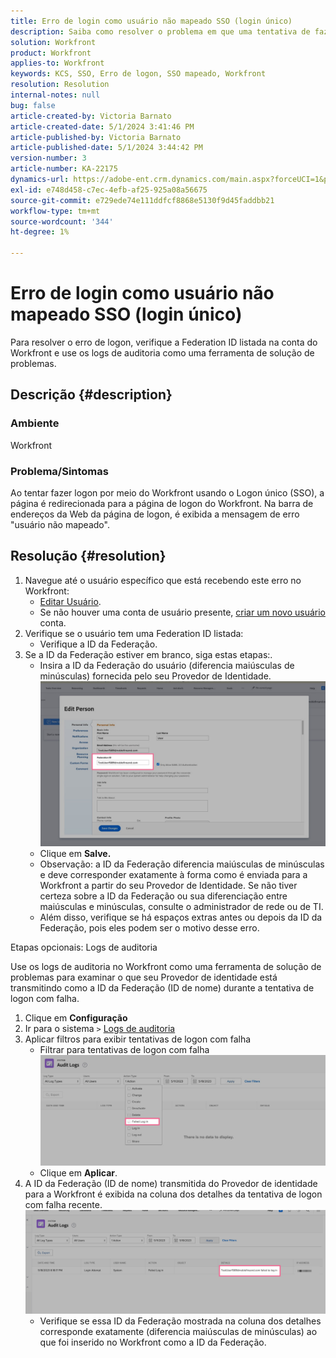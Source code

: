 ```yaml
---
title: Erro de login como usuário não mapeado SSO (login único)
description: Saiba como resolver o problema em que uma tentativa de fazer logon por meio do Workfront usando o Logon único (SSO) resulta em um erro de usuário não mapeado.
solution: Workfront
product: Workfront
applies-to: Workfront
keywords: KCS, SSO, Erro de logon, SSO mapeado, Workfront
resolution: Resolution
internal-notes: null
bug: false
article-created-by: Victoria Barnato
article-created-date: 5/1/2024 3:41:46 PM
article-published-by: Victoria Barnato
article-published-date: 5/1/2024 3:44:42 PM
version-number: 3
article-number: KA-22175
dynamics-url: https://adobe-ent.crm.dynamics.com/main.aspx?forceUCI=1&pagetype=entityrecord&etn=knowledgearticle&id=822fef4e-d107-ef11-9f89-000d3a372703
exl-id: e748d458-c7ec-4efb-af25-925a08a56675
source-git-commit: e729ede74e111ddfcf8868e5130f9d45faddbb21
workflow-type: tm+mt
source-wordcount: '344'
ht-degree: 1%

---
```


# Erro de login como usuário não mapeado SSO (login único)


Para resolver o erro de logon, verifique a Federation ID listada na conta do Workfront e use os logs de auditoria como uma ferramenta de solução de problemas.

## Descrição {#description}


### Ambiente

Workfront

### Problema/Sintomas

Ao tentar fazer logon por meio do Workfront usando o Logon único (SSO), a página é redirecionada para a página de logon do Workfront. Na barra de endereços da Web da página de logon, é exibida a mensagem de erro &quot;usuário não mapeado&quot;.


## Resolução {#resolution}


1. Navegue até o usuário específico que está recebendo este erro no Workfront:
   - [Editar Usuário](https://experienceleague.adobe.com/docs/workfront/using/administration-and-setup/add-users/create-manage-users/edit-a-users-profile.html?lang=en).
   - Se não houver uma conta de usuário presente, [criar um novo usuário](https://experienceleague.adobe.com/docs/workfront/using/administration-and-setup/add-users/create-manage-users/add-users.html?lang=en) conta.
2. Verifique se o usuário tem uma Federation ID listada:
   - Verifique a ID da Federação.
3. Se a ID da Federação estiver em branco, siga estas etapas:.
   - Insira a ID da Federação do usuário (diferencia maiúsculas de minúsculas) fornecida pelo seu Provedor de Identidade.![](assets/60d91e83-e81c-ee11-8f6e-6045bd006268.png)
   - Clique em <b>Salve.</b>
   - Observação: a ID da Federação diferencia maiúsculas de minúsculas e deve corresponder exatamente à forma como é enviada para a Workfront a partir do seu Provedor de Identidade. Se não tiver certeza sobre a ID da Federação ou sua diferenciação entre maiúsculas e minúsculas, consulte o administrador de rede ou de TI.
   - Além disso, verifique se há espaços extras antes ou depois da ID da Federação, pois eles podem ser o motivo desse erro.




Etapas opcionais: Logs de auditoria

Use os logs de auditoria no Workfront como uma ferramenta de solução de problemas para examinar o que seu Provedor de identidade está transmitindo como a ID da Federação (ID de nome) durante a tentativa de logon com falha.

1. Clique em <b>Configuração</b>
2. Ir para o sistema `>`  [Logs de auditoria](https://experienceleague.adobe.com/docs/workfront/using/administration-and-setup/add-users/create-manage-users/audit-logs.html?lang=en)
3. Aplicar filtros para exibir tentativas de logon com falha
   - Filtrar para tentativas de logon com falha ![](assets/536bf45b-e81c-ee11-8f6e-6045bd006268.png)
   - Clique em <b>Aplicar</b>.
4. A ID da Federação (ID de nome) transmitida do Provedor de identidade para a Workfront é exibida na coluna dos detalhes da tentativa de logon com falha recente.![](assets/d6dec0af-e81c-ee11-8f6e-6045bd006268.png)
   - Verifique se essa ID da Federação mostrada na coluna dos detalhes corresponde exatamente (diferencia maiúsculas de minúsculas) ao que foi inserido no Workfront como a ID da Federação.
